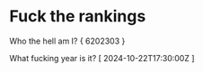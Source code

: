 # Fuck the rankings

Who the hell am I?
{ 6202303 }

What fucking year is it?
[ 2024-10-22T17:30:00Z ]
